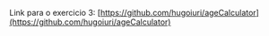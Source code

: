 Link para o exercicio 3: [https://github.com/hugoiuri/ageCalculator](https://github.com/hugoiuri/ageCalculator)
